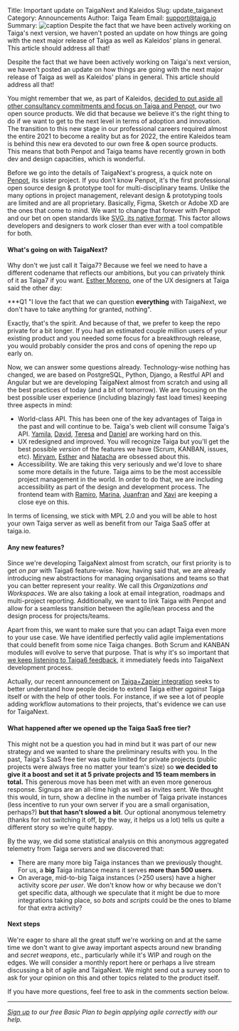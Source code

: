 Title: Important update on TaigaNext and Kaleidos
Slug: update_taiganext 
Category: Announcements
Author: Taiga Team
Email: support@taiga.io
Summary: ![caption](/images/2022-01-26_Update_TaigaNext/image.jpg) Despite the fact that we have been actively working on Taiga's next version, we haven't posted an update on how things are going with the next major release of Taiga as well as Kaleidos' plans in general. This article should address all that!


Despite the fact that we have been actively working on Taiga's next version, we haven't posted an update on how things are going with the next major release of Taiga as well as Kaleidos' plans in general. This article should address all that!

You might remember that we, as part of Kaleidos, [decided to put aside all other consultancy commitments and focus on Taiga and Penpot](https://blog.kaleidos.net/Taiga-and-Penpot-lead-our-new-chapter-at-Kaleidos/), our two open source products. We did that because we believe it's the right thing to do if we want to get to the next level in terms of adoption and innovation. The transition to this new stage in our professional careers required almost the entire 2021 to become a reality but as for 2022, the entire Kaleidos team is behind this new era devoted to our own free & open source products. This means that both Penpot and Taiga teams have recently grown in both dev and design capacities, which is wonderful.

Before we go into the details of TaigaNext's progress, a quick note on [Penpot](https://penpot.app), its sister project. If you don't know Penpot, it's the first professional open source design & prototype tool for multi-disciplinary teams. Unlike the many options in project management, relevant design & prototyping tools are limited and are all proprietary. Basically, Figma, Sketch or Adobe XD are the ones that come to mind. We want to change that forever with Penpot and our bet on open standards like [SVG, its native format](https://help.penpot.app/faqs/). This factor allows developers and designers to work closer than ever with a tool compatible for both.

#### What's going on with TaigaNext?

Why don't we just call it Taiga7? Because we feel we need to have a different codename that reflects our ambitions, but you can privately think of it as Taiga7 if you want. [Esther Moreno](https://kaleidos.net/kaleiders/720B34), one of the UX designers at Taiga said the other day: 

***Q1 "I love the fact that we can question **everything** with TaigaNext, we don't have to take anything for granted, nothing". 

Exactly, that's the spirit. And because of that, we prefer to keep the repo private for a bit longer. If you had an estimated couple million users of your existing product and you needed some focus for a breakthrough release, you would probably consider the pros and cons of opening the repo up early on. 

Now, we can answer some questions already. Technology-wise nothing has changed, we are based on PostgreSQL, Python, Django, a Restful API and Angular but we are developing TaigaNext almost from scratch and using all the best practices of today (and a bit of tomorrow). We are focusing on the best possible user experience (including blazingly fast load times) keeping three aspects in mind:

- World-class API. This has been one of the key advantages of Taiga in the past and will continue to be. Taiga's web client will consume Taiga's API. [Yamila](https://kaleidos.net/kaleiders/D70A53), [David](https://kaleidos.net/kaleiders/FFF8E7), [Teresa](https://kaleidos.net/kaleiders/0F0F0F) and [Daniel](https://kaleidos.net/kaleiders/71A6D2) are working hard on this.
- UX redesigned and improved. You will recognize Taiga but you'll get the best possible *version* of the features we have (Scrum, KANBAN, issues, etc). [Miryam](https://kaleidos.net/kaleiders/32BDA0), [Esther](https://kaleidos.net/kaleiders/720B34) and [Natacha](https://kaleidos.net/kaleiders/492858) are obsessed about this.
- Accessibility. We are taking this very seriously and we'd love to share some more details in the future. Taiga aims to be the most accessible project management in the world. In order to do that, we are including accessibility as part of the design and development process. The frontend team with [Ramiro](https://kaleidos.net/kaleiders/E32841), [Marina](https://kaleidos.net/kaleiders/FF8A80), [Juanfran](https://kaleidos.net/kaleiders/40826D) and [Xavi](https://kaleidos.net/kaleiders/CC0000) are keeping a close eye on this.

In terms of licensing, we stick with MPL 2.0 and you will be able to host your own Taiga server as well as benefit from our Taiga SaaS offer at taiga.io.

#### Any new features?

Since we're developing TaigaNext almost from scratch, our first priority is to get *on par* with Taiga6 feature-wise. Now, having said that, we are already introducing new abstractions for managing organisations and teams so that you can better represent your reality. We call this *Organizations and Workspaces*. We are also taking a look at email integration, roadmaps and multi-project reporting. Additionally, we want to link Taiga with Penpot and allow for a seamless transition between the agile/lean process and the design process for projects/teams.

Apart from this, we want to make sure that you can adapt Taiga even more to your use case. We have identified perfectly valid agile implementations that could benefit from some nice Taiga changes. Both Scrum and KANBAN modules will evolve to serve that purpose. That is why it's so important that [we keep listening to Taiga6 feedback](https://resources.taiga.io/extend/how-can-i-contribute/), it immediately feeds into TaigaNext development process.

Actually, our recent announcement on [Taiga+Zapier integration](https://resources.taiga.io/extend/zapier/) seeks to better understand how people decide to extend Taiga either *against* Taiga itself or with the help of other tools. For instance, if we see a lot of people adding workflow automations to their projects, that's evidence we can use for TaigaNext.

#### What happened after we opened up the Taiga SaaS free tier?

This might not be a question you had in mind but it was part of our new strategy and we wanted to share the preliminary results with you. In the past, Taiga's SaaS free tier was quite limited for private projects (public projects were always free no matter your team's size) so **we decided to give it a boost and set it at 5 private projects and 15 team members in total.** This generous move has been met with an even more generous response. Signups are an all-time high as well as invites sent. We thought this would, in turn, show a decline in the number of Taiga private instances (less incentive to run your own server if you are a small organisation, perhaps?) **but that hasn't slowed a bit**. Our optional anonymous telemetry (thanks for not switching it off, by the way, it helps us a lot) tells us quite a different story so we're quite happy.

By the way, we did some statistical analysis on this anonymous aggregated telemetry from Taiga servers and we discovered that:

- There are many more big Taiga instances than we previously thought. For us, a **big** Taiga instance means it serves **more than 500 users**.
- On average, mid-to-big Taiga instances (>250 users) have a higher activity score *per user*. We don't know how or why because we don't get specific data, although we speculate that it might be due to more integrations taking place, so *bots* and *scripts* could be the ones to blame for that extra activity?

#### Next steps

We're eager to share all the great stuff we're working on and at the same time we don't want to give away important aspects around new branding and *secret weapons*, etc., particularly while it's WIP and rough on the edges. We will consider a monthly report here or perhaps a live stream discussing a bit of agile and TaigaNext. We might send out a survey soon to ask for your opinion on this and other topics related to the product itself.

If you have more questions, feel free to ask in the comments section below. 

---

*[Sign up](https://www.taiga.io/easyagile) to our free Basic Plan to begin applying agile correctly with our help.*